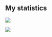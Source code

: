 ## My statistics

![](https://github-readme-stats.vercel.app/api?username=Alexito2060&show_icons=true&theme=tokyonight&hide_title=true)

![](https://github-readme-stats.vercel.app/api/top-langs/?username=Alexito2060)

